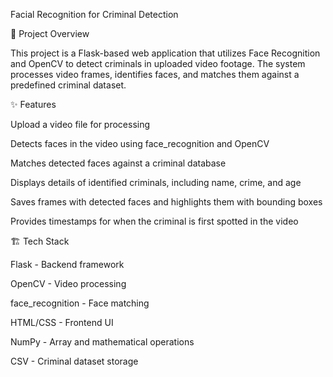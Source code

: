 Facial Recognition for Criminal Detection

📌 Project Overview

This project is a Flask-based web application that utilizes Face Recognition and OpenCV to detect criminals in uploaded video footage. The system processes video frames, identifies faces, and matches them against a predefined criminal dataset.

✨ Features

Upload a video file for processing

Detects faces in the video using face_recognition and OpenCV

Matches detected faces against a criminal database

Displays details of identified criminals, including name, crime, and age

Saves frames with detected faces and highlights them with bounding boxes

Provides timestamps for when the criminal is first spotted in the video

🏗 Tech Stack

Flask - Backend framework

OpenCV - Video processing

face_recognition - Face matching

HTML/CSS - Frontend UI

NumPy - Array and mathematical operations

CSV - Criminal dataset storage
